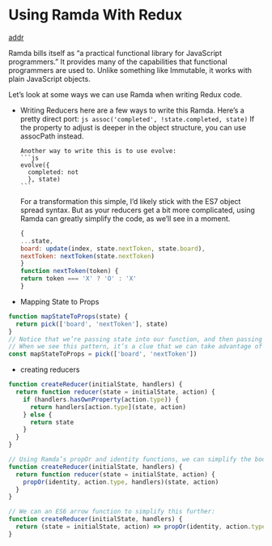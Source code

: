 # Using Ramda With Redux

[addr](http://randycoulman.com/blog/2016/02/16/using-ramda-with-redux/)

Ramda bills itself as “a practical functional library for JavaScript programmers.” It provides many of the capabilities that functional programmers are used to. Unlike something like Immutable, it works with plain JavaScript objects.

Let’s look at some ways we can use Ramda when writing Redux code.

- Writing Reducers
  here are a few ways to write this Ramda. Here’s a pretty direct port:
  `js assoc('completed', !state.completed, state)`
  If the property to adjust is deeper in the object structure, you can use assocPath instead.

      Another way to write this is to use evolve:
      ```js
      evolve({
        completed: not
        }, state)
      ```

  For a transformation this simple, I’d likely stick with the ES7 object spread syntax. But as your reducers get a bit more complicated, using Ramda can greatly simplify the code, as we’ll see in a moment.

  ```js
  {
  ...state,
  board: update(index, state.nextToken, state.board),
  nextToken: nextToken(state.nextToken)
  }
  function nextToken(token) {
  return token === 'X' ? 'O' : 'X'
  }
  ```

- Mapping State to Props

```js
function mapStateToProps(state) {
  return pick(['board', 'nextToken'], state)
}
// Notice that we’re passing state into our function, and then passing it along to pick.
// When we see this pattern, it’s a clue that we can take advantage of currying. Let’s do that here:
const mapStateToProps = pick(['board', 'nextToken'])
```

- creating reducers

```js
function createReducer(initialState, handlers) {
  return function reducer(state = initialState, action) {
    if (handlers.hasOwnProperty(action.type)) {
      return handlers[action.type](state, action)
    } else {
      return state
    }
  }
}

// Using Ramda’s propOr and identity functions, we can simplify the body of the reducer function quite a bit:
function createReducer(initialState, handlers) {
  return function reducer(state = initialState, action) {
    propOr(identity, action.type, handlers)(state, action)
  }
}

// We can an ES6 arrow function to simplify this further:
function createReducer(initialState, handlers) {
  return (state = initialState, action) => propOr(identity, action.type, handlers)(state, action)
}
```
